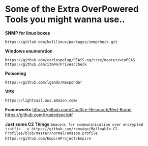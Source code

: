 <h1>Some of the Extra OverPowered Tools you might wanna use..</h1>



**SNMP for linux boxes**

`https://gitlab.com/kalilinux/packages/snmpcheck.git`

**Windows enumeration**

`https://github.com/carlospolop/PEASS-ng/tree/master/winPEAS`
`https://github.com/itm4n/PrivescCheck`

**Poisoning**

`https://github.com/lgandx/Responder`

**VPS**

`https://lightsail.aws.amazon.com/`

**Frameworks**
https://github.com/Coalfire-Research/Red-Baron
https://github.com/trustedsec/ptf 

**Just some C2 Things**
`beacons for communinication over encrypted traffic---> https://github.com/rsmudge/Malleable-C2-Profiles/blob/master/normal/amazon.profile`
`https://github.com/EmpireProject/Empire`
``
``



